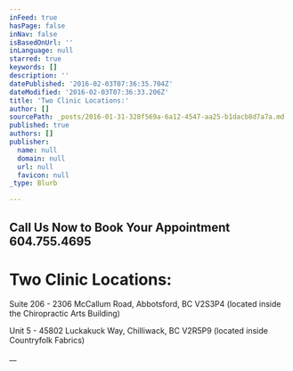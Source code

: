 ```yaml
---
inFeed: true
hasPage: false
inNav: false
isBasedOnUrl: ''
inLanguage: null
starred: true
keywords: []
description: ''
datePublished: '2016-02-03T07:36:35.704Z'
dateModified: '2016-02-03T07:36:33.206Z'
title: 'Two Clinic Locations:'
author: []
sourcePath: _posts/2016-01-31-328f569a-6a12-4547-aa25-b1dacb8d7a7a.md
published: true
authors: []
publisher:
  name: null
  domain: null
  url: null
  favicon: null
_type: Blurb

---
```

## Call Us Now to Book Your Appointment 604.755.4695

# Two Clinic Locations:

Suite 206 - 2306 McCallum Road, Abbotsford, BC V2S3P4 (located inside the Chiropractic Arts Building)

Unit 5 - 45802 Luckakuck Way, Chilliwack, BC V2R5P9 (located inside Countryfolk Fabrics)

__